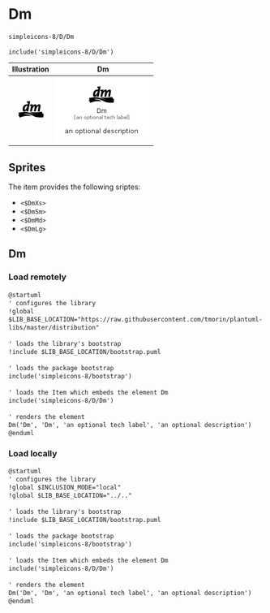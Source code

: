 # Dm


```text
simpleicons-8/D/Dm
```

```text
include('simpleicons-8/D/Dm')
```



| Illustration | Dm |
| :---: | :---: |
| ![illustration for Illustration](../../simpleicons-8/D/Dm.png) | ![illustration for Dm](../../simpleicons-8/D/Dm.Local.png) |



## Sprites
The item provides the following sriptes:

- `<$DmXs>`
- `<$DmSm>`
- `<$DmMd>`
- `<$DmLg>`





## Dm

### Load remotely
```plantuml
@startuml
' configures the library
!global $LIB_BASE_LOCATION="https://raw.githubusercontent.com/tmorin/plantuml-libs/master/distribution"

' loads the library's bootstrap
!include $LIB_BASE_LOCATION/bootstrap.puml

' loads the package bootstrap
include('simpleicons-8/bootstrap')

' loads the Item which embeds the element Dm
include('simpleicons-8/D/Dm')

' renders the element
Dm('Dm', 'Dm', 'an optional tech label', 'an optional description')
@enduml
```

### Load locally
```plantuml
@startuml
' configures the library
!global $INCLUSION_MODE="local"
!global $LIB_BASE_LOCATION="../.."

' loads the library's bootstrap
!include $LIB_BASE_LOCATION/bootstrap.puml

' loads the package bootstrap
include('simpleicons-8/bootstrap')

' loads the Item which embeds the element Dm
include('simpleicons-8/D/Dm')

' renders the element
Dm('Dm', 'Dm', 'an optional tech label', 'an optional description')
@enduml
```

